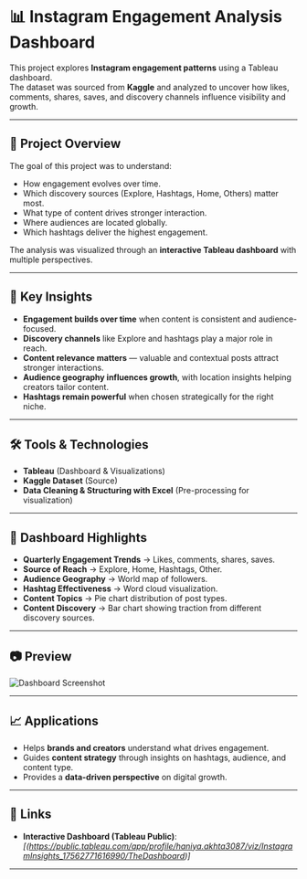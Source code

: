# 📊 Instagram Engagement Analysis Dashboard  

This project explores **Instagram engagement patterns** using a Tableau dashboard.  
The dataset was sourced from **Kaggle** and analyzed to uncover how likes, comments, shares, saves, and discovery channels influence visibility and growth.  

---

## 🚀 Project Overview  
The goal of this project was to understand:  
- How engagement evolves over time.  
- Which discovery sources (Explore, Hashtags, Home, Others) matter most.  
- What type of content drives stronger interaction.  
- Where audiences are located globally.  
- Which hashtags deliver the highest engagement.  

The analysis was visualized through an **interactive Tableau dashboard** with multiple perspectives.  

---

## 📌 Key Insights  
- **Engagement builds over time** when content is consistent and audience-focused.  
- **Discovery channels** like Explore and hashtags play a major role in reach.  
- **Content relevance matters** — valuable and contextual posts attract stronger interactions.  
- **Audience geography influences growth**, with location insights helping creators tailor content.  
- **Hashtags remain powerful** when chosen strategically for the right niche.  

---

## 🛠️ Tools & Technologies  
- **Tableau** (Dashboard & Visualizations)  
- **Kaggle Dataset** (Source)  
- **Data Cleaning & Structuring with Excel** (Pre-processing for visualization)  

---

## 📂 Dashboard Highlights  
- **Quarterly Engagement Trends** → Likes, comments, shares, saves.  
- **Source of Reach** → Explore, Home, Hashtags, Other.  
- **Audience Geography** → World map of followers.  
- **Hashtag Effectiveness** → Word cloud visualization.  
- **Content Topics** → Pie chart distribution of post types.  
- **Content Discovery** → Bar chart showing traction from different discovery sources.  

---

## 📷 Preview  
![Dashboard Screenshot](https://github.com/user-attachments/assets/c540219a-5958-43a4-8751-912208305c2d)

---

## 📈 Applications  
- Helps **brands and creators** understand what drives engagement.  
- Guides **content strategy** through insights on hashtags, audience, and content type.  
- Provides a **data-driven perspective** on digital growth.  

---

## 🔗 Links  
- **Interactive Dashboard (Tableau Public)**: *[(https://public.tableau.com/app/profile/haniya.akhta3087/viz/InstagramInsights_17562771616990/TheDashboard)]*  

---
